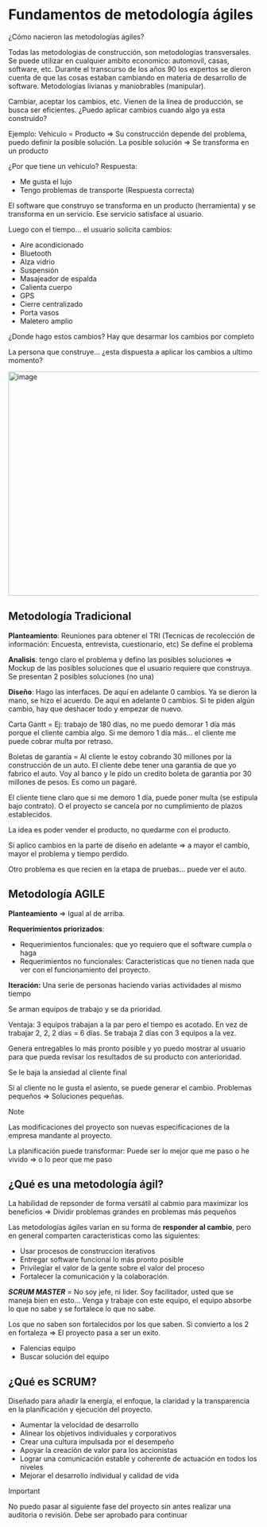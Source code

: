 # Fundamentos de metodología ágiles

¿Cómo nacieron las metodologías ágiles?

Todas las metodologias de construcción, son metodologías transversales. Se puede utilizar en cualquier ambito economico: automovil, casas, software, etc.
Durante el transcurso de los años 90 los expertos se dieron cuenta de que las cosas estaban cambiando en materia de desarrollo de software. Metodologías livianas y maniobrables (manipular). 

Cambiar, aceptar los cambios, etc. Vienen de la línea de producción, se busca ser eficientes. ¿Puedo aplicar cambios cuando algo ya esta construido?

Ejemplo: Vehiculo = Producto => Su construcción depende del problema, puedo definir la posible solución.
La posible solución => Se transforma en un producto

¿Por que tiene un vehiculo?
Respuesta:
- Me gusta el lujo
- Tengo problemas de transporte (Respuesta correcta)

El software que construyo se transforma en un producto (herramienta) y se transforma en un servicio. Ese servicio satisface al usuario.

Luego con el tiempo... el usuario solicita cambios:
- Aire acondicionado
- Bluetooth
- Alza vidrio
- Suspensión
- Masajeador de espalda
- Calienta cuerpo
- GPS
- Cierre centralizado
- Porta vasos
- Maletero amplio

¿Donde hago estos cambios?
Hay que desarmar los cambios por completo

La persona que construye... ¿esta dispuesta a aplicar los cambios a ultimo momento?

<img width="940" height="450" alt="image" src="https://github.com/user-attachments/assets/0c5f9309-6155-494c-94e8-c3200fa98355" />

## Metodología Tradicional

**Planteamiento**: Reuniones para obtener el TRI (Tecnicas de recolección de información: Encuesta, entrevista, cuestionario, etc)
Se define el problema

**Analisis**: tengo claro el problema y defino las posibles soluciones => Mockup de las posibles soluciones que el usuario requiere que construya. Se presentan 2 posibles soluciones (no una)

**Diseño**: Hago las interfaces. De aquí en adelante 0 cambios. Ya se dieron la mano, se hizo el acuerdo. De aquí en adelante 0 cambios.
Si te piden algún cambio, hay que deshacer todo y empezar de nuevo.

Carta Gantt = Ej: trabajo de 180 días, no me puedo demorar 1 día más porque el cliente cambia algo. Si me demoro 1 día más... el cliente me puede cobrar multa por retraso. 

Boletas de garantía = Al cliente le estoy cobrando 30 millones por la construcción de un auto. El cliente debe tener una garantia de que yo fabrico el auto. Voy al banco y le pido un credito boleta de garantia por 30 millones de pesos. Es como un pagaré. 

El cliente tiene claro que si me demoro 1 día, puede poner multa (se estipula bajo contrato). O el proyecto se cancela por no cumplimiento de plazos establecidos.

La idea es poder vender el producto, no quedarme con el producto. 

Si aplico cambios en la parte de diseño en adelante => a mayor el cambio, mayor el problema y tiempo perdido.

Otro problema es que recien en la etapa de pruebas... puede ver el auto.

## Metodología AGILE

**Planteamiento** => Igual al de arriba. 

**Requerimientos priorizados**:

- Requerimientos funcionales: que yo requiero que el software cumpla o haga
- Requerimientos no funcionales: Caracteristicas que no tienen nada que ver con el funcionamiento del proyecto.

**Iteración:** Una serie de personas haciendo varias actividades al mismo tiempo

Se arman equipos de trabajo y se da prioridad.

Ventaja: 3 equipos trabajan a la par pero el tiempo es acotado. En vez de trabajar 2, 2, 2 días = 6 días. Se trabaja 2 días con 3 equipos a la vez.

Genera entregables lo más pronto posible y yo puedo mostrar al usuario para que pueda revisar los resultados de su producto con anterioridad. 

Se le baja la ansiedad al cliente final

Si al cliente no le gusta el asiento, se puede generar el cambio. Problemas pequeños => Soluciones pequeñas.

> [!NOTE]
> Las modificaciones del proyecto son nuevas especificaciones de la empresa mandante al proyecto.

La planificación puede transformar:
Puede ser lo mejor que me paso o he vivido => o lo peor que me paso

## ¿Qué es una metodología ágil?

La habilidad de repsonder de forma versátil al cabmio para maximizar los beneficios => Dividir problemas grandes en problemas más pequeños

Las metodologías ágiles varían en su forma de **responder al cambio**, pero en general comparten caracteristicas como las siguientes:
- Usar procesos de construccion iterativos
- Entregar software funcional lo más pronto posible
- Privilegiar el valor de la gente sobre el valor del proceso
- Fortalecer la comunicación y la colaboración.

***SCRUM MASTER*** = No soy jefe, ni lider. Soy facilitador, usted que se maneja bien en esto... Venga y trabaje con este equipo, el equipo absorbe lo que no sabe y se fortalece lo que no sabe.

Los que no saben son fortalecidos por los que saben. Si convierto a los 2 en fortaleza => El proyecto pasa a ser un exito.

- Falencias equipo
- Buscar solución del equipo

## ¿Qué es SCRUM?
Diseñado para añadir la energía, el enfoque, la claridad y la transparencia en la planificación y ejecución del proyecto.

- Aumentar la velocidad de desarrollo
- Alinear los objetivos individuales y corporativos
- Crear una cultura impulsada por el desempeño
- Apoyar la creación de valor para los accionistas
- Lograr una comunicación estable y coherente de actuación en todos los niveles
- Mejorar el desarrollo individual y calidad de vida

> [!IMPORTANT]
> No puedo pasar al siguiente fase del proyecto sin antes realizar una auditoria o revisión. Debe ser aprobado para continuar


